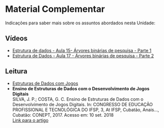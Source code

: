 # Material Complementar

Indicações para saber mais sobre os assuntos abordados nesta Unidade:

## Vídeos

- [Estrutura de dados - Aula 15- Árvores binárias de pesquisa - Parte 1](https://youtu.be/eiMMtyRBYCE)
- [Estrutura de Dados - Aula 17 - Árvores binárias de pesquisa - Parte 2](https://youtu.be/04Aqgo042pc)

## Leitura

- [Estruturas de Dados com Jogos](https://goo.gl/5FC2yc)
- **Ensino de Estruturas de Dados com o Desenvolvimento de Jogos Digitais**  
  SILVA, J. P.; COSTA, G. C. Ensino de Estruturas de Dados com o Desenvolvimento de Jogos Digitais. In: CONGRESSO DE EDUCAÇÃO PROFISSIONAL E TECNOLÓGICA DO IFSP, 3, At IFSP, Cubatão, Anais..., Cubatão: CONEPT, 2017. Acesso em: 10 set. 2018  
  [Link para o artigo](https://goo.gl/P3pPj4)

